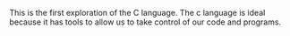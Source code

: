 This is the first exploration of the C language. The c language is ideal because it has tools to allow us to take control of our code and programs.
